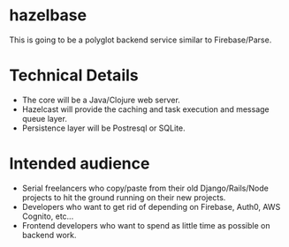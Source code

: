 # hazelbase

This is going to be a polyglot backend service similar to Firebase/Parse. 

# Technical Details

* The core will be a Java/Clojure web server. 
* Hazelcast will provide the caching and task execution and message queue layer. 
* Persistence layer will be Postresql or SQLite.

# Intended audience

* Serial freelancers who copy/paste from their old Django/Rails/Node projects to hit the ground running on their new projects.
* Developers who want to get rid of depending on Firebase, Auth0, AWS Cognito, etc... 
* Frontend developers who want to spend as little time as possible on backend work.
